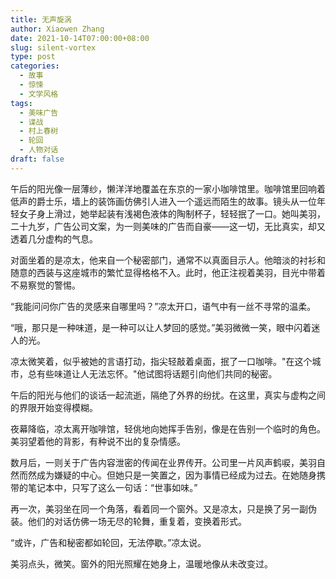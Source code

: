 ```yaml
---
title: 无声旋涡
author: Xiaowen Zhang
date: 2021-10-14T07:00:00+08:00
slug: silent-vortex
type: post
categories:
  - 故事
  - 惊悚
  - 文学风格
tags:
  - 美味广告
  - 谍战
  - 村上春树
  - 轮回
  - 人物对话
draft: false
---
```


午后的阳光像一层薄纱，懒洋洋地覆盖在东京的一家小咖啡馆里。咖啡馆里回响着低声的爵士乐，墙上的装饰画仿佛引人进入一个遥远而陌生的故事。镜头从一位年轻女子身上滑过，她举起装有浅褐色液体的陶制杯子，轻轻抿了一口。她叫美羽，二十九岁，广告公司文案，为一则美味的广告而自豪——这一切，无比真实，却又透着几分虚构的气息。

对面坐着的是凉太，他来自一个秘密部门，通常不以真面目示人。他暗淡的衬衫和随意的西装与这座城市的繁忙显得格格不入。此时，他正注视着美羽，目光中带着不易察觉的警惕。

“我能问问你广告的灵感来自哪里吗？”凉太开口，语气中有一丝不寻常的温柔。

“哦，那只是一种味道，是一种可以让人梦回的感觉。”美羽微微一笑，眼中闪着迷人的光。

凉太微笑着，似乎被她的言语打动，指尖轻敲着桌面，抿了一口咖啡。"在这个城市，总有些味道让人无法忘怀。"他试图将话题引向他们共同的秘密。

午后的阳光与他们的谈话一起流逝，隔绝了外界的纷扰。在这里，真实与虚构之间的界限开始变得模糊。

夜幕降临，凉太离开咖啡馆，轻佻地向她挥手告别，像是在告别一个临时的角色。美羽望着他的背影，有种说不出的复杂情感。

数月后，一则关于广告内容泄密的传闻在业界传开。公司里一片风声鹤唳，美羽自然而然成为嫌疑的中心。但她只是一笑置之，因为事情已经成为过去。在她随身携带的笔记本中，只写了这么一句话：“世事如味。”

再一次，美羽坐在同一个角落，看着同一个窗外。又是凉太，只是换了另一副伪装。他们的对话仿佛一场无尽的轮舞，重复着，变换着形式。

“或许，广告和秘密都如轮回，无法停歇。”凉太说。

美羽点头，微笑。窗外的阳光照耀在她身上，温暖地像从未改变过。